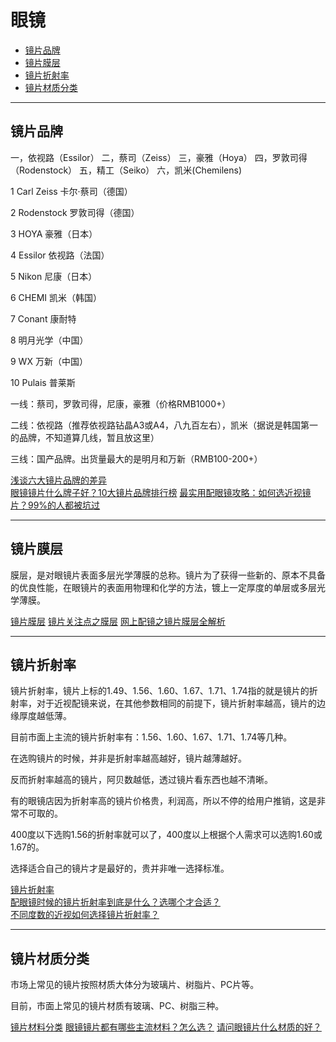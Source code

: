 # 眼镜


- [镜片品牌](#镜片品牌)
- [镜片膜层](#镜片膜层)
- [镜片折射率](#镜片折射率)
- [镜片材质分类](#镜片材质分类)

---------------------------------------------------------------------------------------------------------------------
## 镜片品牌

一，依视路（Essilor）
二，蔡司（Zeiss）
三，豪雅（Hoya）
四，罗敦司得（Rodenstock）
五，精工（Seiko）
六，凯米(Chemilens)


1 Carl Zeiss 卡尔·蔡司（德国）

2 Rodenstock 罗敦司得（德国）

3 HOYA 豪雅（日本）

4 Essilor 依视路（法国）

5 Nikon 尼康（日本）

6 CHEMI 凯米（韩国）

7 Conant 康耐特

8 明月光学（中国）

9 WX 万新（中国）

10 Pulais 普莱斯



一线：蔡司，罗敦司得，尼康，豪雅（价格RMB1000+）

二线：依视路（推荐依视路钻晶A3或A4，八九百左右），凯米（据说是韩国第一的品牌，不知道算几线，暂且放这里）

三线：国产品牌。出货量最大的是明月和万新（RMB100-200+）





[浅谈六大镜片品牌的差异](https://zhuanlan.zhihu.com/p/31254775)  
[眼镜镜片什么牌子好？10大镜片品牌排行榜](https://www.zhizhizhi.com/g/161e4)
[最实用配眼镜攻略：如何选近视镜片？99%的人都被坑过](https://www.jianshu.com/p/a97d915a06f7)



---------------------------------------------------------------------------------------------------------------------

## 镜片膜层


膜层，是对眼镜片表面多层光学薄膜的总称。镜片为了获得一些新的、原本不具备的优良性能，在眼镜片的表面用物理和化学的方法，镀上一定厚度的单层或多层光学薄膜。


[镜片膜层](https://baike.baidu.com/item/%E8%86%9C%E5%B1%82/12732275)
[镜片关注点之膜层](https://zhuanlan.zhihu.com/p/32284697)
[网上配镜之镜片膜层全解析](https://zhuanlan.zhihu.com/p/74899138)

---------------------------------------------------------------------------------------------------------------------
## 镜片折射率


镜片折射率，镜片上标的1.49、1.56、1.60、1.67、1.71、1.74指的就是镜片的折射率，对于近视配镜来说，在其他参数相同的前提下，镜片折射率越高，镜片的边缘厚度越低薄。

目前市面上主流的镜片折射率有：1.56、1.60、1.67、1.71、1.74等几种。



在选购镜片的时候，并非是折射率越高越好，镜片越薄越好。

反而折射率越高的镜片，阿贝数越低，透过镜片看东西也越不清晰。

有的眼镜店因为折射率高的镜片价格贵，利润高，所以不停的给用户推销，这是非常不可取的。

400度以下选购1.56的折射率就可以了，400度以上根据个人需求可以选购1.60或1.67的。

选择适合自己的镜片才是最好的，贵并非唯一选择标准。




[镜片折射率](https://baike.baidu.com/item/%E9%95%9C%E7%89%87%E6%8A%98%E5%B0%84%E7%8E%87/2172418)  
[配眼镜时候的镜片折射率到底是什么？选哪个才合适？](https://zhuanlan.zhihu.com/p/33603222)  
[不同度数的近视如何选择镜片折射率？](https://www.zhihu.com/question/43532178)  



---------------------------------------------------------------------------------------------------------------------
## 镜片材质分类

市场上常见的镜片按照材质大体分为玻璃片、树脂片、PC片等。

目前，市面上常见的镜片材质有玻璃、PC、树脂三种。



[镜片材料分类](https://baike.baidu.com/item/%E9%95%9C%E7%89%87/868694)
[眼镜镜片都有哪些主流材料？怎么选？](https://zhuanlan.zhihu.com/p/78606167)
[请问眼镜片什么材质的好？](https://www.zhihu.com/question/304467303)

